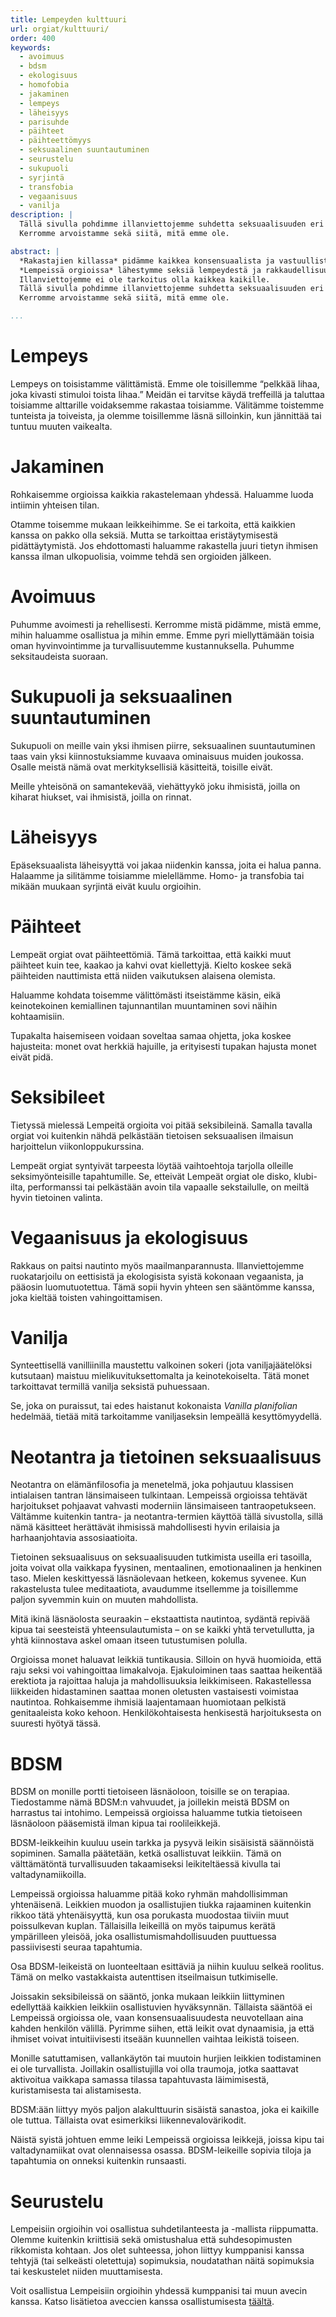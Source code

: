 ```yaml
---
title: Lempeyden kulttuuri
url: orgiat/kulttuuri/
order: 400
keywords:
  - avoimuus
  - bdsm
  - ekologisuus
  - homofobia
  - jakaminen
  - lempeys
  - läheisyys
  - parisuhde
  - päihteet
  - päihteettömyys
  - seksuaalinen suuntautuminen
  - seurustelu
  - sukupuoli
  - syrjintä
  - transfobia
  - vegaanisuus
  - vanilja
description: |
  Tällä sivulla pohdimme illanviettojemme suhdetta seksuaalisuuden eri muotoihin ja sen ilmaisemisen alakulttuureihin.
  Kerromme arvoistamme sekä siitä, mitä emme ole.

abstract: |
  *Rakastajien killassa* pidämme kaikkea konsensuaalista ja vastuullista seksiä ihmisten välillä erittäin myönteisenä asiana.
  *Lempeissä orgioissa* lähestymme seksiä lempeydestä ja rakkaudellisuudesta käsin.
  Illanviettojemme ei ole tarkoitus olla kaikkea kaikille.
  Tällä sivulla pohdimme illanviettojemme suhdetta seksuaalisuuden eri muotoihin ja sen ilmaisemisen alakulttuureihin.
  Kerromme arvoistamme sekä siitä, mitä emme ole.

...
```


# Lempeys

Lempeys on toisistamme välittämistä.
Emme ole toisillemme “pelkkää lihaa, joka kivasti stimuloi toista lihaa.”
Meidän ei tarvitse käydä treffeillä ja taluttaa toisiamme alttarille voidaksemme rakastaa toisiamme.
Välitämme toistemme tunteista ja toiveista, ja olemme toisillemme läsnä silloinkin, kun jännittää tai tuntuu muuten vaikealta.

# Jakaminen

Rohkaisemme orgioissa kaikkia rakastelemaan yhdessä.
Haluamme luoda intiimin yhteisen tilan.

Otamme toisemme mukaan leikkeihimme.
Se ei tarkoita, että kaikkien kanssa on pakko olla seksiä.
Mutta se tarkoittaa eristäytymisestä pidättäytymistä.
Jos ehdottomasti haluamme rakastella juuri tietyn ihmisen kanssa ilman ulkopuolisia, voimme tehdä sen orgioiden jälkeen.

# Avoimuus

Puhumme avoimesti ja rehellisesti.
Kerromme mistä pidämme, mistä emme, mihin haluamme osallistua ja mihin emme.
Emme pyri miellyttämään toisia oman hyvinvointimme ja turvallisuutemme kustannuksella.
Puhumme seksitaudeista suoraan.

# Sukupuoli ja seksuaalinen suuntautuminen

Sukupuoli on meille vain yksi ihmisen piirre, seksuaalinen suuntautuminen taas vain yksi kiinnostuksiamme kuvaava ominaisuus muiden joukossa.
Osalle meistä nämä ovat merkityksellisiä käsitteitä, toisille eivät.

Meille yhteisönä on samantekevää, viehättyykö joku ihmisistä, joilla on kiharat hiukset, vai ihmisistä, joilla on rinnat.

# Läheisyys

Epäseksuaalista läheisyyttä voi jakaa niidenkin kanssa, joita ei halua panna.
Halaamme ja silitämme toisiamme mielellämme.
Homo- ja transfobia tai mikään muukaan syrjintä eivät kuulu orgioihin.

# Päihteet

Lempeät orgiat ovat päihteettömiä.
Tämä tarkoittaa, että kaikki muut päihteet kuin tee, kaakao ja kahvi ovat kiellettyjä.
Kielto koskee sekä päihteiden nauttimista että niiden vaikutuksen alaisena olemista.

Haluamme kohdata toisemme välittömästi itseistämme käsin, eikä keinotekoinen kemiallinen tajunnantilan muuntaminen sovi näihin kohtaamisiin.

Tupakalta haisemiseen voidaan soveltaa samaa ohjetta, joka koskee hajusteita: monet ovat herkkiä hajuille, ja erityisesti tupakan hajusta monet eivät pidä.

# Seksibileet

Tietyssä mielessä Lempeitä orgioita voi pitää seksibileinä.
Samalla tavalla orgiat voi kuitenkin nähdä pelkästään tietoisen seksuaalisen ilmaisun harjoittelun viikonloppukurssina.

Lempeät orgiat syntyivät tarpeesta löytää vaihtoehtoja tarjolla olleille seksimyönteisille tapahtumille.
Se, etteivät Lempeät orgiat ole disko, klubi-ilta, performanssi tai pelkästään avoin tila vapaalle sekstailulle, on meiltä hyvin tietoinen valinta.

# Vegaanisuus ja ekologisuus

Rakkaus on paitsi nautinto myös maailmanparannusta.
Illanviettojemme ruokatarjoilu on eettisistä ja ekologisista syistä kokonaan vegaanista, ja pääosin luomutuotettua.
Tämä sopii hyvin yhteen sen sääntömme kanssa, joka kieltää toisten vahingoittamisen.

# Vanilja

Synteettisellä vanilliinilla maustettu valkoinen sokeri (jota vaniljajäätelöksi kutsutaan) maistuu mielikuvituksettomalta ja keinotekoiselta.
Tätä monet tarkoittavat termillä vanilja seksistä puhuessaan.

Se, joka on puraissut, tai edes haistanut kokonaista *Vanilla planifolian* hedelmää, tietää mitä tarkoitamme vaniljaseksin lempeällä kesyttömyydellä.

# Neotantra ja tietoinen seksuaalisuus

Neotantra on elämänfilosofia ja menetelmä, joka pohjautuu klassisen intialaisen tantran länsimaiseen tulkintaan.
Lempeissä orgioissa tehtävät harjoitukset pohjaavat vahvasti moderniin länsimaiseen tantraopetukseen.
Vältämme kuitenkin tantra- ja neotantra-termien käyttöä tällä sivustolla, sillä nämä käsitteet herättävät ihmisissä mahdollisesti hyvin erilaisia ja harhaanjohtavia assosiaatioita.

Tietoinen seksuaalisuus on seksuaalisuuden tutkimista useilla eri tasoilla, joita voivat olla vaikkapa fyysinen, mentaalinen, emotionaalinen ja henkinen taso.
Mielen keskittyessä läsnäolevaan hetkeen, kokemus syvenee.
Kun rakastelusta tulee meditaatiota, avaudumme itsellemme ja toisillemme paljon syvemmin kuin on muuten mahdollista.

Mitä ikinä läsnäolosta seuraakin – ekstaattista nautintoa, sydäntä repivää kipua tai seesteistä yhteensulautumista – on se kaikki yhtä tervetullutta, ja yhtä kiinnostava askel omaan itseen tutustumisen polulla.

Orgioissa monet haluavat leikkiä tuntikausia.
Silloin on hyvä huomioida, että raju seksi voi vahingoittaa limakalvoja.
Ejakuloiminen taas saattaa heikentää erektiota ja rajoittaa haluja ja mahdollisuuksia leikkimiseen.
Rakastellessa liikkeiden hidastaminen saattaa monen oletusten vastaisesti voimistaa nautintoa.
Rohkaisemme ihmisiä laajentamaan huomiotaan pelkistä genitaaleista koko kehoon.
Henkilökohtaisesta henkisestä harjoituksesta on suuresti hyötyä tässä.
 
# BDSM

BDSM on monille portti tietoiseen läsnäoloon, toisille se on terapiaa.
Tiedostamme nämä BDSM:n vahvuudet, ja joillekin meistä BDSM on harrastus tai intohimo.
Lempeissä orgioissa haluamme tutkia tietoiseen läsnäoloon pääsemistä ilman kipua tai roolileikkejä.

BDSM-leikkeihin kuuluu usein tarkka ja pysyvä leikin sisäisistä säännöistä sopiminen.
Samalla päätetään, ketkä osallistuvat leikkiin.
Tämä on välttämätöntä turvallisuuden takaamiseksi leikiteltäessä kivulla tai valtadynamiikoilla.

Lempeissä orgioissa haluamme pitää koko ryhmän mahdollisimman yhtenäisenä.
Leikkien muodon ja osallistujien tiukka rajaaminen kuitenkin rikkoo tätä yhtenäisyyttä, kun osa porukasta muodostaa tiiviin muut poissulkevan kuplan.
Tällaisilla leikeillä on myös taipumus kerätä ympärilleen yleisöä, joka osallistumismahdollisuuden puuttuessa passiivisesti seuraa tapahtumia.

Osa BDSM-leikeistä on luonteeltaan esittäviä ja niihin kuuluu selkeä roolitus.
Tämä on melko vastakkaista autenttisen itseilmaisun tutkimiselle.

Joissakin seksibileissä on sääntö, jonka mukaan leikkiin liittyminen edellyttää kaikkien leikkiin osallistuvien hyväksynnän.
Tällaista sääntöä ei Lempeissä orgioissa ole, vaan konsensuaalisuudesta neuvotellaan aina kahden henkilön välillä.
Pyrimme siihen, että leikit ovat dynaamisia, ja että ihmiset voivat intuitiivisesti itseään kuunnellen vaihtaa leikistä toiseen.

Monille satuttamisen, vallankäytön tai muutoin hurjien leikkien todistaminen ei ole turvallista.
Joillakin osallistujilla voi olla traumoja, jotka saattavat aktivoitua vaikkapa samassa tilassa tapahtuvasta läimimisestä, kuristamisesta tai alistamisesta.

BDSM:ään liittyy myös paljon alakulttuurin sisäistä sanastoa, joka ei kaikille ole tuttua.
Tällaista ovat esimerkiksi liikennevalovärikodit.

Näistä syistä johtuen emme leiki Lempeissä orgioissa leikkejä, joissa kipu tai valtadynamiikat ovat olennaisessa osassa.
BDSM-leikeille sopivia tiloja ja tapahtumia on onneksi kuitenkin runsaasti.

# Seurustelu

Lempeisiin orgioihin voi osallistua suhdetilanteesta ja -mallista riippumatta.
Olemme kuitenkin kriittisiä sekä omistushalua että suhdesopimusten rikkomista kohtaan.
Jos olet suhteessa, johon liittyy kumppanisi kanssa tehtyjä (tai selkeästi oletettuja) sopimuksia, noudatathan näitä sopimuksia tai keskustelet niiden muuttamisesta.

Voit osallistua Lempeisiin orgioihin yhdessä kumppanisi tai muun avecin kanssa.
Katso lisätietoa aveccien kanssa osallistumisesta [täältä][avecit].

[avecit]: avecit/
